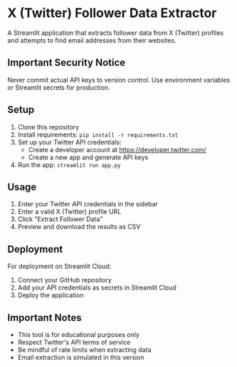 # X (Twitter) Follower Data Extractor

A Streamlit application that extracts follower data from X (Twitter) profiles and attempts to find email addresses from their websites.

## Important Security Notice

Never commit actual API keys to version control. Use environment variables or Streamlit secrets for production.

## Setup

1. Clone this repository
2. Install requirements: `pip install -r requirements.txt`
3. Set up your Twitter API credentials:
   - Create a developer account at https://developer.twitter.com/
   - Create a new app and generate API keys
4. Run the app: `streamlit run app.py`

## Usage

1. Enter your Twitter API credentials in the sidebar
2. Enter a valid X (Twitter) profile URL
3. Click "Extract Follower Data"
4. Preview and download the results as CSV

## Deployment

For deployment on Streamlit Cloud:
1. Connect your GitHub repository
2. Add your API credentials as secrets in Streamlit Cloud
3. Deploy the application

## Important Notes

- This tool is for educational purposes only
- Respect Twitter's API terms of service
- Be mindful of rate limits when extracting data
- Email extraction is simulated in this version
